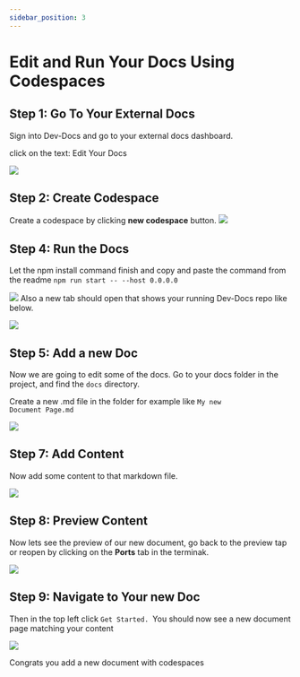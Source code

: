 ```yaml
---
sidebar_position: 3
---
```



# Edit and Run Your Docs Using Codespaces

## Step 1: Go To Your External Docs

Sign into Dev-Docs and go to your external docs dashboard.

click on the text: Edit Your Docs

![](/img/edit_your_and_run_your_docs_using_codespaces/step_4.png)

## Step 2: Create Codespace

Create a codespace by clicking **new codespace** button.
![](/img/edit_your_and_run_your_docs_using_codespaces/step_5.png)

## Step 4: Run the Docs

Let the npm install command finish and copy and paste the command from the readme <code>npm run start -- --host 0.0.0.0</code>


![](/img/edit_your_and_run_your_docs_using_codespaces/step_8.png)
Also a new tab should open that shows your running Dev-Docs repo like below.

![](/img/edit_your_and_run_your_docs_using_codespaces/step_7.png)

## Step 5: Add a new Doc 

Now we are going to edit some of the docs. Go to your docs folder in the project, and find the <code>docs</code> directory.

Create a new .md file in the folder for example like <code>My new Document Page.md</code>

![](/img/edit_your_and_run_your_docs_using_codespaces/step_10.png)

## Step 7: Add Content

Now add some content to that markdown file.

![](/img/edit_your_and_run_your_docs_using_codespaces/step_14.png)
## **Step 8: Preview Content**

Now lets see the preview of our new document, go back to the preview tap or reopen by clicking on the **Ports** tab in the terminak.


![](/img/edit_your_and_run_your_docs_using_codespaces/step_15.png)
## Step 9: Navigate to Your new Doc

Then in the top left click <code>Get Started.  </code>You should now see a new document page matching your content

![](/img/edit_your_and_run_your_docs_using_codespaces/step_17.png)

Congrats you add a new document with codespaces

